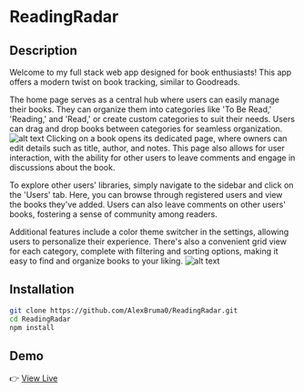 # ReadingRadar

## Description

Welcome to my full stack web app designed for book enthusiasts! This app offers a modern twist on book tracking, similar to Goodreads.

The home page serves as a central hub where users can easily manage their books. They can organize them into categories like 'To Be Read,' 'Reading,' and 'Read,' or create custom categories to suit their needs. Users can drag and drop books between categories for seamless organization.
![alt text](https://github.com/AlexBruma0/ReadingRadar/assets/105242355/4634ae4c-5945-4734-b8ff-edfa6b0e8cf9"dashboard")
Clicking on a book opens its dedicated page, where owners can edit details such as title, author, and notes. This page also allows for user interaction, with the ability for other users to leave comments and engage in discussions about the book.

To explore other users' libraries, simply navigate to the sidebar and click on the 'Users' tab. Here, you can browse through registered users and view the books they've added. Users can also leave comments on other users' books, fostering a sense of community among readers.

Additional features include a color theme switcher in the settings, allowing users to personalize their experience. There's also a convenient grid view for each category, complete with filtering and sorting options, making it easy to find and organize books to your liking.
![alt text](https://github.com/AlexBruma0/ReadingRadar/assets/105242355/f2d58697-352e-4ec3-b61b-b96b702585da "dashboard")


## Installation 

```bash
git clone https://github.com/AlexBruma0/ReadingRadar.git
cd ReadingRadar
npm install

```
## Demo 

👉 [View Live](https://ReadingRadar.surge.sh/)

